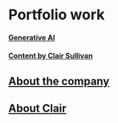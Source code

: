 # Portfolio work

#### [Generative AI](./assets/pages/generative_ai.md)

#### [Content by Clair Sullivan](./assets/pages/blog_posts.md)

## [About the company](./assets/pages/about_csa.md)

## [About Clair](./assets/pages/about_clair.md)


